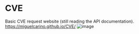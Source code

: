 # CVE
Basic CVE request website (still reading the API documentation).
https://miguelcarino.github.io/CVE/
![image](https://github.com/user-attachments/assets/f9d84263-b4a1-42b4-8911-4a6bc09db5f7)
